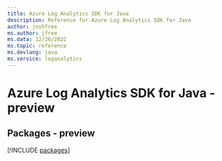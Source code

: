 ```yaml
---
title: Azure Log Analytics SDK for Java
description: Reference for Azure Log Analytics SDK for Java
author: joshfree
ms.author: jfree
ms.data: 12/26/2022
ms.topic: reference
ms.devlang: java
ms.service: loganalytics
---
```

# Azure Log Analytics SDK for Java - preview
## Packages - preview
[!INCLUDE [packages](log-analytics-index.md)]
